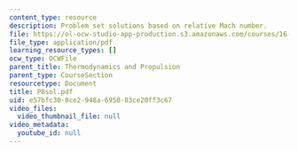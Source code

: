 ```yaml
---
content_type: resource
description: Problem set solutions based on relative Mach number.
file: https://ol-ocw-studio-app-production.s3.amazonaws.com/courses/16-01-unified-engineering-i-ii-iii-iv-fall-2005-spring-2006/e57bfc300ce2948a695083ce20ff3c67_P8sol.pdf
file_type: application/pdf
learning_resource_types: []
ocw_type: OCWFile
parent_title: Thermodynamics and Propulsion
parent_type: CourseSection
resourcetype: Document
title: P8sol.pdf
uid: e57bfc30-0ce2-948a-6950-83ce20ff3c67
video_files:
  video_thumbnail_file: null
video_metadata:
  youtube_id: null
---
```

